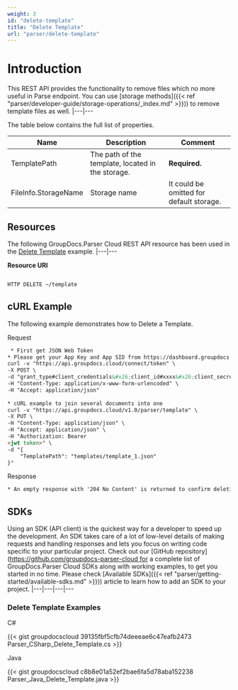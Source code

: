 ```yaml
---
weight: 3
id: "delete-template"
title: "Delete Template"
url: "parser/delete-template"
---
```







# Introduction #

This REST API provides the functionality to remove files which no more useful in Parse endpoint. You can use [storage methods]({{< ref "parser/developer-guide/storage-operations/_index.md" >}})) to remove template files as well.
|---|---

The table below contains the full list of properties.

 

|Name|Description|Comment
|---|---|---
|TemplatePath|The path of the template, located in the storage.|**Required.**
|FileInfo.StorageName|Storage name|It could be omitted for default storage.


## Resources ##

The following GroupDocs.Parser Cloud REST API resource has been used in the [Delete Template](https://apireference.groupdocs.cloud/parser/#/Template/DeleteTemplate) example.
|---|---

**Resource URI**

```html 

HTTP DELETE ~/template

 ```

## cURL Example ##

The following example demonstrates how to Delete a Template.





 Request

```html 
 * First get JSON Web Token
* Please get your App Key and App SID from https://dashboard.groupdocs.cloud/#/apps. Kindly place App Key in "client_secret" and App SID in "client_id" argument.
curl -v "https://api.groupdocs.cloud/connect/token" \
-X POST \
-d "grant_type#client_credentials&#x26;client_id#xxxx&#x26;client_secret#xxxx" \
-H "Content-Type: application/x-www-form-urlencoded" \
-H "Accept: application/json"
  
* cURL example to join several documents into one
curl -v "https://api.groupdocs.cloud/v1.0/parser/template" \
-X PUT \
-H "Content-Type: application/json" \
-H "Accept: application/json" \
-H "Authorization: Bearer 
<jwt token>" \
-d "{
    "TemplatePath": "templates/template_1.json"
}"
 ```




 Response

```html 
* An empty response with '204 No Content' is returned to confirm deletion.
 ```






## SDKs ##

Using an SDK (API client) is the quickest way for a developer to speed up the development. An SDK takes care of a lot of low-level details of making requests and handling responses and lets you focus on writing code specific to your particular project. Check out our [GitHub repository](https://github.com/groupdocs-parser-cloud for a complete list of GroupDocs.Parser Cloud SDKs along with working examples, to get you started in no time. Please check [Available SDKs]({{< ref "parser/getting-started/available-sdks.md" >}})) article to learn how to add an SDK to your project.
|---|---|---|---

### Delete Template Examples ###





 C#




{{< gist groupdocscloud 39135fbf5cfb74deeeae6c47eafb2473 Parser_CSharp_Delete_Template.cs >}}







 Java




{{< gist groupdocscloud c8b8e01a52ef2bae6fa5d78aba152238 Parser_Java_Delete_Template.java >}}







